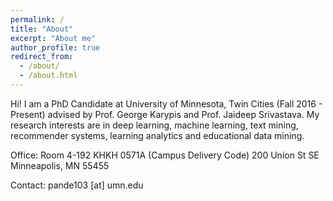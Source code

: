 ```yaml
---
permalink: /
title: "About"
excerpt: "About me"
author_profile: true
redirect_from:
  - /about/
  - /about.html
---
```


Hi! I am a PhD Candidate at University of Minnesota, Twin Cities (Fall 2016 - Present)  advised by Prof. George Karypis and Prof. Jaideep Srivastava.  My research interests are in deep learning, machine learning, text mining, recommender systems, learning analytics and educational data mining.

Office: Room 4-192 KHKH
0571A (Campus Delivery Code)
200 Union St SE
Minneapolis, MN 55455

Contact: pande103 [at] umn.edu
